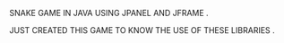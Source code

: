 SNAKE GAME IN JAVA USING JPANEL AND JFRAME .

JUST CREATED THIS GAME TO KNOW THE USE OF THESE LIBRARIES .
